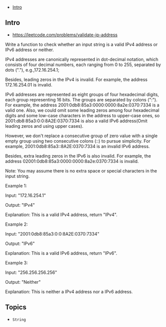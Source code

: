- [Intro](#intro)

## Intro

- https://leetcode.com/problems/validate-ip-address


Write a function to check whether an input string is a valid IPv4 address or IPv6 address or neither.


IPv4 addresses are canonically represented in dot-decimal notation, which consists of four decimal numbers, each ranging from 0 to 255, separated by dots ("."), e.g.,172.16.254.1;


Besides, leading zeros in the IPv4 is invalid. For example, the address 172.16.254.01 is invalid.


IPv6 addresses are represented as eight groups of four hexadecimal digits, each group representing 16 bits. The groups are separated by colons (":"). For example, the address 2001:0db8:85a3:0000:0000:8a2e:0370:7334 is a valid one. Also, we could omit some leading zeros among four hexadecimal digits and some low-case characters in the address to upper-case ones, so 2001:db8:85a3:0:0:8A2E:0370:7334 is also a valid IPv6 address(Omit leading zeros and using upper cases).


However, we don't replace a consecutive group of zero value with a single empty group using two consecutive colons (::) to pursue simplicity. For example, 2001:0db8:85a3::8A2E:0370:7334 is an invalid IPv6 address.


Besides, extra leading zeros in the IPv6 is also invalid. For example, the address 02001:0db8:85a3:0000:0000:8a2e:0370:7334 is invalid.

Note:
You may assume there is no extra space or special characters in the input string.

Example 1:

Input: "172.16.254.1"

Output: "IPv4"

Explanation: This is a valid IPv4 address, return "IPv4".

Example 2:

Input: "2001:0db8:85a3:0:0:8A2E:0370:7334"

Output: "IPv6"

Explanation: This is a valid IPv6 address, return "IPv6".

Example 3:

Input: "256.256.256.256"

Output: "Neither"

Explanation: This is neither a IPv4 address nor a IPv6 address.



## Topics

- `String`


